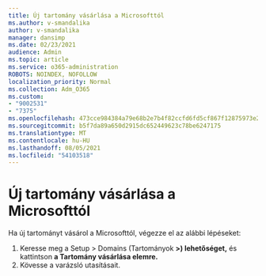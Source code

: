 ```yaml
---
title: Új tartomány vásárlása a Microsofttól
ms.author: v-smandalika
author: v-smandalika
manager: dansimp
ms.date: 02/23/2021
audience: Admin
ms.topic: article
ms.service: o365-administration
ROBOTS: NOINDEX, NOFOLLOW
localization_priority: Normal
ms.collection: Adm_O365
ms.custom:
- "9002531"
- "7375"
ms.openlocfilehash: 473cce984384a79e68b2e7b4f82ccfd6fd5cf867f12875973e2d8e11425824c8
ms.sourcegitcommit: b5f7da89a650d2915dc652449623c78be6247175
ms.translationtype: MT
ms.contentlocale: hu-HU
ms.lasthandoff: 08/05/2021
ms.locfileid: "54103518"
---
```

# <a name="buy-a-new-domain-from-microsoft"></a>Új tartomány vásárlása a Microsofttól

Ha új tartományt vásárol a Microsofttól, végezze el az alábbi lépéseket:

1. Keresse meg a Setup > Domains (Tartományok **>) lehetőséget,** és kattintson **a Tartomány vásárlása elemre.** 
2. Kövesse a varázsló utasításait.